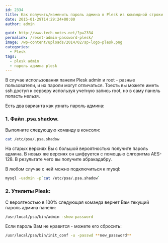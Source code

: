 ```yaml
---
id: 2334
title: Как получить/изменить пароль админа в Plesk из командной строки
date: 2015-01-29T14:29:24+00:00
author: admin

guid: http://www.tech-notes.net/?p=2334
permalink: /reset-admin-password-plesk/
image: /wp-content/uploads/2014/02/sp-logo-plesk.png
categories:
  - Plesk
tags:
  - plesk admin
  - пароль админа plesk
---
```

В случае использования панели Plesk admin и root - разные пользователи, и их пароли могут отличаться. Тоесть вы можете иметь ssh доступ к серверу используя учетную запись root, но в саму панель попасть нельзя.

Есть два варианта как узнать пароль админа:

### 1. Файл .psa.shadow.

Выполните следующую команду в консоли:

```bash
cat /etc/psa/.psa.shadow
```

На старых версиях Вы с большой вероятностью получите пароль админа. В новых же версиях он шифруется с помощью флгоритма AES-128. В результате чего вы получите абракадабру.

В любом случае с ней можно подключиться к mysql:

```bash
mysql -uadmin -p`cat /etc/psa/.psa.shadow`
```

### 2. Утилиты Plesk:

С вероятностью в 100% следующая команда вернет Вам текущий пароль админа панели:

```bash
/usr/local/psa/bin/admin -show-password
```

Если пароль Вам не нравится - можете его сбросить:

```bash
/usr/local/psa/bin/init_conf -u -passwd **new_password**
```
